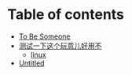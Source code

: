# Table of contents

* [To Be Someone](README.md)
* [测试一下这个玩意儿好用不](ce-shi-yi-xia-zhe-ge-wan-yi-er-hao-yong-bu/README.md)
  * [linux](ce-shi-yi-xia-zhe-ge-wan-yi-er-hao-yong-bu/linux.md)
* [Untitled](untitled.md)

